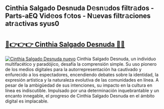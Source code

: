 ## Cinthia Salgado Desnuda D𝚎sn𝚞dos filtr𝚊dos - Parts-aEQ Vid𝚎os f𝚘tos - N𝚞evas filtr𝚊ciones atr𝚊ctivas syus0

# <h2><a href="http://mb8kcz.tromn.icu/?c=Cinthia+Salgado+Desnuda">🔗👉👉👉 Cinthia Salgado Desnuda 🔗🔗</a></h2>

[![Cinthia Salgado Desnuda nuevo](https://i.imgur.com/pEAQMta.gif)](http://mb8kcz.tromn.icu/?c=Cinthia+Salgado+Desnuda)
Cinthia Salgado Desnuda, un individuo multifacético y paradójico, desafía la comprensión simple. Su uso pionero de los medios digitales para la autorrepresentación ha cautivado y enfurecido a los espectadores, encendiendo debates sobre la identidad, la expresión artística y la naturaleza evolutiva de las comunidades en línea. A pesar de la ambigüedad de sus intenciones, su impacto en la cultura en línea es indiscutible. Impulsado por una determinación inquebrantable y un encanto innegable, el progreso de Cinthia Salgado Desnuda en el ámbito digital es implacable.
